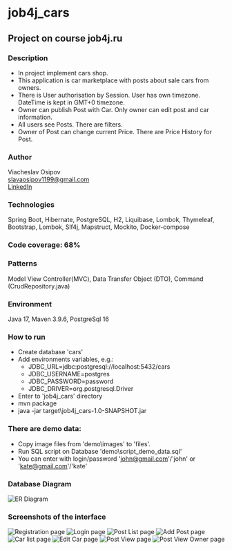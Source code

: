 # job4j_cars
## Project on course job4j.ru
### Description
* In project implement cars shop.
* This application is car marketplace with posts about sale cars from owners.
* There is User authorisation by Session. User has own timezone. DateTime is kept in GMT+0 timezone.
* Owner can publish Post with Car. Only owner can edit post and car information.
* All users see Posts. There are filters.
* Owner of Post can change current Price. There are Price History for Post.

### Author
Viacheslav Osipov  
[slavaosipov1199@gmail.com](mailto:slavaosipov1199@gmail.com)  
[LinkedIn](https://www.linkedin.com/in/viacheslav-osipov-67806ab3/)

### Technologies
Spring Boot, Hibernate, PostgreSQL, H2, Liquibase, Lombok, Thymeleaf, Bootstrap, Lombok, Slf4j, Mapstruct, Mockito, 
Docker-compose

### Code coverage: 68%

### Patterns
Model View Controller(MVC), Data Transfer Object (DTO), Command (CrudRepository.java)

### Environment
Java 17, Maven 3.9.6, PostgreSql 16

### How to run
* Create database 'cars'
* Add environments variables, e.g.:
  - JDBC_URL=jdbc:postgresql://localhost:5432/cars
  - JDBC_USERNAME=postgres
  - JDBC_PASSWORD=password
  - JDBC_DRIVER=org.postgresql.Driver
* Enter to 'job4j_cars\' directory
* mvn package
* java -jar target\job4j_cars-1.0-SNAPSHOT.jar
### There are demo data:
* Copy image files from 'demo\images\' to 'files'.
* Run SQL script on Database 'demo\script_demo_data.sql'
* You can enter with login/password 'john@gmail.com'/'john' or 'kate@gmail.com'/'kate'

### Database Diagram
![ER Diagram](screenshots/er-diagram.jpg)

### Screenshots of the interface
![Registration page](screenshots/0.jpg)
![Login page](screenshots/1.jpg)
![Post List page](screenshots/2.jpg)
![Add Post page](screenshots/3.jpg)
![Car list page](screenshots/4.jpg)
![Edit Car page](screenshots/5.jpg)
![Post View page](screenshots/6.jpg)
![Post View Owner page](screenshots/7.jpg)
